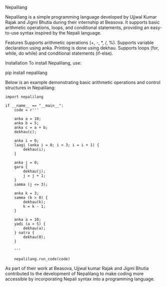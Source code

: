 Nepalilang

Nepalilang is a simple programming language developed by Ujjwal Kumar Rajak and Jigmi Bhutia during their internship at Beasova. It supports basic arithmetic operations, loops, and conditional statements, providing an easy-to-use syntax inspired by the Nepali language.

Features
Supports arithmetic operations (+, -, *, /, %).
Supports variable declaration using anka.
Printing is done using dekhau.
Supports loops (for, while, do while) and conditional statements (if-else).


Installation
To install Nepalilang, use:

pip install nepalilang

Below is an example demonstrating basic arithmetic operations and control structures in Nepalilang:


    import nepalilang  

    if __name__ == "__main__":  
        code = r'''  

        anka a = 10;  
        anka b = 5;  
        anka c = a + b;  
        dekhau(c);  

        anka i = 0;  
        laagi (anka i = 0; i < 3; i = i + 1) {  
            dekhau(i);  
        }  

        anka j = 0;  
        gara {  
            dekhau(j);  
            j = j + 1;  
        }  
        samma (j <= 3);  

        anka k = 3;  
        samma (k > 0) {  
            dekhau(k);  
            k = k - 1;  
        }  

        anka a = 10;  
        yadi (a > 5) {  
            dekhau(a);  
        } natra {  
            dekhau(0);  
        }  

        '''  

        nepalilang.run_code(code)  

As part of their work at Beasova, Ujjwal kumar Rajak and Jigmi Bhutia contributed to the development of Nepalilang to make coding more accessible by incorporating Nepali syntax into a programming language.

